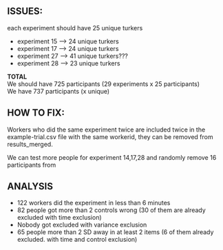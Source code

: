 ## ISSUES:     
each experiment should have 25 unique turkers

- experiment 15 --> 24 unique turkers  
- experiment 17 --> 24 unique turkers  
- experiment 27 --> 41 unique turkers???   
- experiment 28 --> 23 unique turkers  

**TOTAL**   
We should have 725 participants (29 experiments x 25 participants)  
We have 737 participants (x unique)


## HOW TO FIX: 
Workers who did the same experiment twice are included twice in the example-trial.csv file with the same workerid, they can be removed from results_merged. 

We can test more people for experiment 14,17,28 and randomly remove 16 participants from 



## ANALYSIS   
- 122 workers did the experiment in less than 6 minutes  
- 82 people got more than 2 controls wrong (30 of them are already excluded with time exclusion)  
- Nobody got excluded with variance exclusion  
- 65 people more than 2 SD away in at least 2 items (6 of them already excluded. with time and control exclusion)